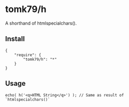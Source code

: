 # tomk79/h

A shorthand of htmlspecialchars().

## Install

```
{
    "require": {
        "tomk79/h": "*"
    }
}
```

## Usage

```
echo( h('<q>HTML String</q>') ); // Same as result of `htmlspecialchars()`
```
